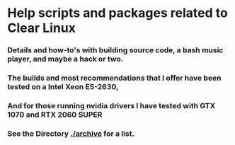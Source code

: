 # Help scripts and packages related to Clear Linux
### Details and how-to's with building source code, a bash music player, and maybe a hack or two. 
### The builds and most recommendations that I offer have been tested on a Intel Xeon E5-2630,
### And for those running nvidia drivers I have tested with GTX 1070 and RTX 2060 SUPER 

### See the Directory [./archive](./archive) for a list.

